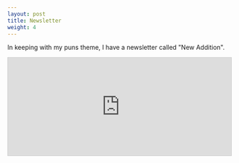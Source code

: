 ```yaml
---
layout: post
title: Newsletter
weight: 4
---
```


In keeping with my puns theme, I have a newsletter called "New Addition".

<p>
<iframe
scrolling="no"
style="width:100%!important;height:220px;border:1px #ccc solid !important"
src="https://buttondown.email/itsjustmath?as_embed=true"
></iframe><br /><br />
</p>